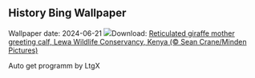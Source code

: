 ## History Bing Wallpaper
Wallpaper date: 2024-06-21
![](https://www.bing.com/th?id=OHR.LewaGiraffe_EN-GB5426424156_UHD.jpg&w=1000)Download: [Reticulated giraffe mother greeting calf, Lewa Wildlife Conservancy, Kenya (© Sean Crane/Minden Pictures)](https://www.bing.com/th?id=OHR.LewaGiraffe_EN-GB5426424156_UHD.jpg)

Auto get programm by LtgX
